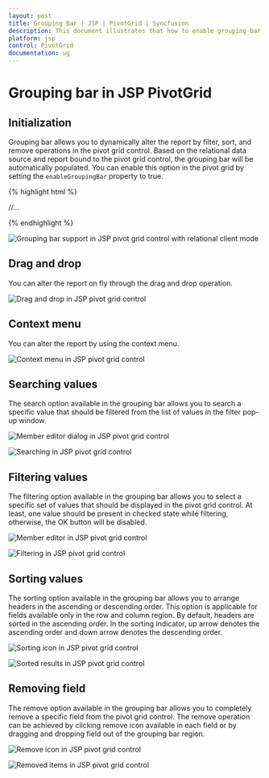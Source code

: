 ```yaml
---
layout: post
title: Grouping Bar | JSP | PivotGrid | Syncfusion
description: This document illustrates that how to enable grouping bar feature and its functionalities in JSP PivotGrid control with relational mode
platform: jsp
control: PivotGrid
documentation: ug
---
```


# Grouping bar in JSP PivotGrid

## Initialization

Grouping bar allows you to dynamically alter the report by filter, sort, and  remove operations in the pivot grid control. Based on the relational data source and report bound to the pivot grid control, the grouping bar will be automatically populated. You can enable this option in the pivot grid by setting the `enableGroupingBar` property to true.

{% highlight html %}

<div class="cols-sample-area">
<ej:pivotGrid id="PivotGrid1" enableGroupingBar="true">
	//...
</ej:pivotGrid>
</div>

{% endhighlight %}

![Grouping bar support in JSP pivot grid control with relational client mode](Grouping-Bar_images/realtionalclientGB.png)

## Drag and drop

You can alter the report on fly through the drag and drop operation.

![Drag and drop in JSP pivot grid control](Grouping-Bar_images/GBar_Rel.png)

## Context menu

You can alter the report by using the context menu.

![Context menu in JSP pivot grid control](Grouping-Bar_images/CMenu_Rel.png)

## Searching values

The search option available in the grouping bar allows you to search a specific value that should be filtered from the list of values in the filter pop-up window.

![Member editor dialog in JSP pivot grid control](Grouping-Bar_images/filter.png)

![Searching in JSP pivot grid control](Grouping-Bar_images/groupingbar-search.png)

## Filtering values

The filtering option available in the grouping bar allows you to select a specific set of values that should be displayed in the pivot grid control. At least, one value should be present in checked state while filtering, otherwise, the OK button will be disabled.

![Member editor in JSP pivot grid control](Grouping-Bar_images/FILTER.png)

![Filtering in JSP pivot grid control](Grouping-Bar_images/FILTER1.png)

## Sorting values

The sorting option available in the grouping bar allows you to arrange headers in the ascending or descending order. This option is applicable for fields available only in the row and column region. By default, headers are sorted in the ascending order. In the sorting indicator, up arrow denotes the ascending order and down arrow denotes the descending order.

![Sorting icon in JSP pivot grid control](Grouping-Bar_images/sort.png)

![Sorted results in JSP pivot grid control](Grouping-Bar_images/sort-grid.png)

## Removing field

The remove option available in the grouping bar allows you to completely remove a specific field from the pivot grid control. The remove operation can be achieved by clicking remove icon available in each field or by dragging and dropping field out of the grouping bar region.

![Remove icon in JSP pivot grid control](Grouping-Bar_images/remove.png)

![Removed items in JSP pivot grid control](Grouping-Bar_images/remove-grid.png) 

